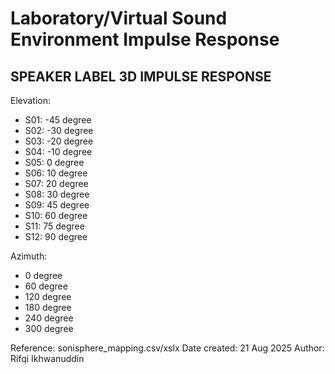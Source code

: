 # Laboratory/Virtual Sound Environment Impulse Response

## SPEAKER LABEL 3D IMPULSE RESPONSE

Elevation:
- S01: -45 degree
- S02: -30 degree
- S03: -20 degree
- S04: -10 degree
- S05: 0 degree
- S06: 10 degree
- S07: 20 degree
- S08: 30 degree
- S09: 45 degree
- S10: 60 degree
- S11: 75 degree 
- S12: 90 degree

Azimuth:
- 0 degree
- 60 degree
- 120 degree
- 180 degree
- 240 degree
- 300 degree

Reference: sonisphere_mapping.csv/xslx
Date created: 21 Aug 2025
Author: Rifqi Ikhwanuddin
